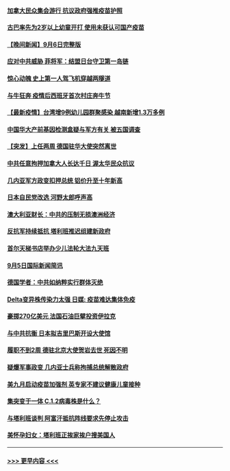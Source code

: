 #### [加拿大民众集会游行 抗议政府强推疫苗护照](../pages/prog202/a103209555.md?t=09071151) 
#### [古巴率先为2岁以上幼童开打 使用未获认可国产疫苗](../pages/prog202/a103209729.md?t=09071151) 
#### [【晚间新闻】9月6日完整版](../pages/prog202/a103209583.md?t=09071151) 
#### [应对中共威胁 菲将军：结盟日台守卫第一岛链](../pages/prog202/a103209538.md?t=09071151) 
#### [惊心动魄 史上第一人驾飞机穿越两隧道](../pages/prog202/a103209438.md?t=09071151) 
#### [与牛狂奔 疫情后西班牙首次村庄奔牛节](../pages/prog202/a103209436.md?t=09071151) 
#### [【最新疫情】台湾增9例幼儿园群聚感染 越南新增1.3万多例](../pages/prog202/a103209416.md?t=09071151) 
#### [中国华大产前基因检测盒疑与军方有关 被五国调查](../pages/prog202/a103209324.md?t=09071151) 
#### [【突发】上任两周 德国驻华大使突然离世](../pages/prog202/a103209311.md?t=09071151) 
#### [中共任意拘押加拿大人长达千日 渥太华民众抗议](../pages/prog202/a103209290.md?t=09071151) 
#### [几内亚军方政变扣押总统 铝价升至十年新高](../pages/prog202/a103209240.md?t=09071151) 
#### [日本自民党改选 河野太郎呼声高](../pages/prog202/a103209238.md?t=09071151) 
#### [澳大利亚财长：中共的压制无损澳洲经济](../pages/prog202/a103209152.md?t=09071151) 
#### [反抗军持续抵抗 塔利班推迟组建新政府](../pages/prog202/a103209170.md?t=09071151) 
#### [首尔天梯书店举办少儿法轮大法九天班](../pages/prog202/a103209116.md?t=09071151) 
#### [9月5日国际新闻简讯](../pages/prog202/a103209039.md?t=09071151) 
#### [德国学者：中共如纳粹实行群体灭绝](../pages/prog202/a103209091.md?t=09071151) 
#### [Delta变异株传染力太强 日媒: 疫苗难达集体免疫](../pages/prog202/a103209025.md?t=09071151) 
#### [豪掷270亿美元 法国石油巨擘投资伊拉克](../pages/prog202/a103208975.md?t=09071151) 
#### [与中共抗衡 日本拟吉里巴斯开设大使馆](../pages/prog202/a103208970.md?t=09071151) 
#### [履职不到2周 德驻北京大使贺岩去世 死因不明](../pages/prog202/a103208958.md?t=09071151) 
#### [疑爆军事政变 几内亚士兵称拘捕总统解散政府](../pages/prog202/a103208849.md?t=09071151) 
#### [美九月启动疫苗加强剂 英专家不建议健康儿童接种](../pages/prog202/a103208783.md?t=09071151) 
#### [集突变于一体 C.1.2病毒株是什么？](../pages/prog202/a103208764.md?t=09071151) 
#### [与塔利班谈判 阿富汗抵抗阵线要求先停止攻击](../pages/prog202/a103208758.md?t=09071151) 
#### [美怀孕妇女：塔利班正挨家挨户搜美国人](../pages/prog202/a103208747.md?t=09071151) 

----
#### [ >>> 更早内容 <<< ](../indexes/prog202-earlier.md)
